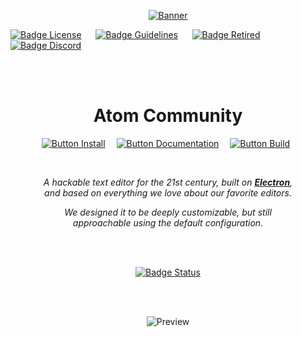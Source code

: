
<div align = center>

[![Banner]][#]

<div align = left> 

[![Badge License]][License]    
[![Badge Guidelines]][Guidelines]    
[![Badge Retired]][Retired]    
[![Badge Discord]][Discord]

</div>

<br>
<br>

# Atom Community

[![Button Install]][Install]   
[![Button Documentation]][Documentation]   
[![Button Build]][Build] 

<br>
 
*A hackable text editor for the 21st century, built on **[Electron]**,* <br>
*and based on everything we love about our favorite editors.*

*We designed it to be deeply customizable, but still* <br>
*approachable using the default configuration.*

<br>
<br>

[![Badge Status]][Status]

<br>
<br>

![Preview]

</div>


<!---------------------------------------------------------------->

[Guidelines]: https://github.com/logos 'Branding Guidelines'
[Electron]: https://github.com/electron/electron
[Discord]: https://discord.gg/2tD9evh8qP 'Join the Atom Community Discord today!'
[Status]: https://dev.azure.com/atomcommunity/atomcommunity/_build/latest?definitionId=10&branchName=master

[Preview]: https://user-images.githubusercontent.com/378023/49132478-f4b77680-f31f-11e8-9e10-e8454d8d9b7e.png 'Preview of the editor.'
[Banner]: https://user-images.githubusercontent.com/378023/49132477-f4b77680-f31f-11e8-8357-ac6491761c6c.png


[Documentation]: docs/Documentation.md 'Information how to use & work with Atom.'
[Install]: docs/Installation.md 'How to install Atom on your system.'
[Retired]: docs/Retirement.md 'Check out what happened to the original Atom project.'
[License]: LICENSE.md
[Build]: docs/Building.md 'Instructions on how to build Atom by yourself.'

[#]: #


<!---------------------------{ Badges }--------------------------->

[Badge Guidelines]: https://img.shields.io/badge/Logo-Guidelines-d36e2d.svg?style=for-the-badge&labelColor=323232
[Badge Retired]: https://img.shields.io/badge/Retired-bb3c1f.svg?style=for-the-badge&labelColor=323232&logoColor=white&logo=Atom
[Badge Discord]: https://img.shields.io/badge/Discord-6399c4.svg?style=for-the-badge&labelColor=323232&logoColor=white&logo=Discord
[Badge License]: https://img.shields.io/badge/License-MIT-e5ab42.svg?style=for-the-badge&labelColor=323232
[Badge Status]: https://dev.azure.com/atomcommunity/atomcommunity/_apis/build/status/atom-community/Release%20Branch%20Build?branchName=master


<!--------------------------{ Buttons }--------------------------->

[Button Documentation]: https://img.shields.io/badge/Documentation-6399c4?style=for-the-badge&logoColor=white&logo=GitBook
[Button Install]: https://img.shields.io/badge/Install-78af9f?style=for-the-badge&logoColor=white&logo=DocuSign
[Button Build]: https://img.shields.io/badge/Building-e5ab42?style=for-the-badge&logoColor=white&logo=GNUBash

